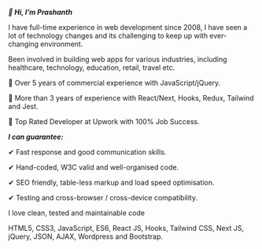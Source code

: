 ***👋 Hi, I’m Prashanth***

I have full-time experience in web development since 2008, I have seen a lot of technology changes and its challenging to keep up with ever-changing environment.

Been involved in building web apps for various industries, including healthcare, technology, education, retail, travel etc.

🔸 Over 5 years of commercial experience with JavaScript/jQuery.

🔸 More than 3 years of experience with React/Next, Hooks, Redux, Tailwind and Jest.

🔸 Top Rated Developer at Upwork with 100% Job Success.


***I can guarantee:***

✔ Fast response and good communication skills.

✔ Hand-coded, W3C valid and well-organised code.

✔ SEO friendly, table-less markup and load speed optimisation.

✔ Testing and cross-browser / cross-device compatibility.

I love clean, tested and maintainable code

HTML5, CSS3, JavaScript, ES6, React JS, Hooks, Tailwind CSS, Next JS, jQuery, JSON, AJAX, Wordpress and Bootstrap. 
